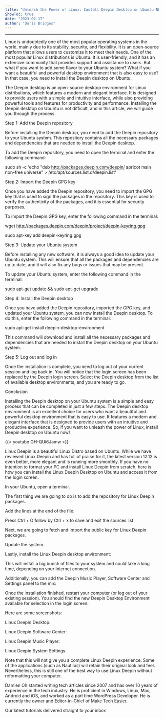 ```yaml
---
title: "Unleash the Power of Linux: Install Deepin Desktop on Ubuntu NOW!"
ShowToc: true 
date: "2023-02-17"
author: "Doris Bridges"
---
```

*****
Linux is undoubtedly one of the most popular operating systems in the world, mainly due to its stability, security, and flexibility. It is an open-source platform that allows users to customize it to meet their needs. One of the most popular Linux distributions is Ubuntu. It is user-friendly, and it has an extensive community that provides support and assistance to users. But what if you want to add some flavor to your Ubuntu system? What if you want a beautiful and powerful desktop environment that is also easy to use? In that case, you need to install the Deepin desktop on Ubuntu.

The Deepin desktop is an open-source desktop environment for Linux distributions, which features a modern and elegant interface. It is designed to provide users with a simple and intuitive interface, while also providing powerful tools and features for productivity and performance. Installing the Deepin desktop on Ubuntu is not difficult, and in this article, we will guide you through the process.

Step 1: Add the Deepin repository

Before installing the Deepin desktop, you need to add the Deepin repository to your Ubuntu system. This repository contains all the necessary packages and dependencies that are needed to install the Deepin desktop.

To add the Deepin repository, you need to open the terminal and enter the following command:

sudo sh -c 'echo "deb http://packages.deepin.com/deepin/ apricot main non-free universe" > /etc/apt/sources.list.d/deepin.list'

Step 2: Import the Deepin GPG key

Once you have added the Deepin repository, you need to import the GPG key that is used to sign the packages in the repository. This key is used to verify the authenticity of the packages, and it is essential for security purposes.

To import the Deepin GPG key, enter the following command in the terminal:

wget http://packages.deepin.com/deepin/project/deepin-keyring.gpg

sudo apt-key add deepin-keyring.gpg

Step 3: Update your Ubuntu system

Before installing any new software, it is always a good idea to update your Ubuntu system. This will ensure that all the packages and dependencies are up to date, and it will also fix any bugs or issues that may be present.

To update your Ubuntu system, enter the following command in the terminal:

sudo apt-get update && sudo apt-get upgrade

Step 4: Install the Deepin desktop

Once you have added the Deepin repository, imported the GPG key, and updated your Ubuntu system, you can now install the Deepin desktop. To do this, enter the following command in the terminal:

sudo apt-get install deepin-desktop-environment

This command will download and install all the necessary packages and dependencies that are needed to install the Deepin desktop on your Ubuntu system.

Step 5: Log out and log in

Once the installation is complete, you need to log out of your current session and log back in. You will notice that the login screen has been replaced by the Deepin login screen. Select the Deepin desktop from the list of available desktop environments, and you are ready to go.

Conclusion

Installing the Deepin desktop on your Ubuntu system is a simple and easy process that can be completed in just a few steps. The Deepin desktop environment is an excellent choice for users who want a beautiful and powerful desktop environment that is easy to use. It features a modern and elegant interface that is designed to provide users with an intuitive and productive experience. So, if you want to unleash the power of Linux, install Deepin desktop on Ubuntu now!

{{< youtube GH-QUi6Jamw >}} 



Linux Deepin is a beautiful Linux Distro based on Ubuntu. While we have reviewed Linux Deepin and has full of praise for it, the latest version 12.12 is even better, more elegant and is running more smoothly. If you have no intention to format your PC and install Linux Deepin from scratch, here is how you can install the Linux Deepin Desktop on Ubuntu and access it from the login screen.
 
In your Ubuntu, open a terminal.
 
The first thing we are going to do is to add the repository for Linux Deepin packages.
 
Add the lines at the end of the file:
 
Press Ctrl + O follow by Ctrl + x to save and exit the sources list. 
 
Next, we are going to fetch and import the public key for Linux Deepin packages.
 
Update the system.
 
Lastly, install the Linux Deepin desktop environment:
 
This will install a big bunch of files to your system and could take a long time, depending on your Internet connection. 
 
Additionally, you can add the Deepin Music Player, Software Center and Settings panel to the mix:
 
Once the installation finished, restart your computer (or log out of your existing session). You should find the new Deepin Desktop Environment available for selection in the login screen. 
 

 
Here are some screenshots:
 
Linux Deepin Desktop:
 
Linux Deepin Software Center:
 
Linux Deepin Music Player:
 
Linux Deepin System Settings
 
Note that this will not give you a complete Linux Deepin experience. Some of the applications (such as Nautilus) will retain their original look and feel. Nevertheless, this is still one of the best way to use Linux Deepin without reformatting your computer.  
 
Damien Oh started writing tech articles since 2007 and has over 10 years of experience in the tech industry. He is proficient in Windows, Linux, Mac, Android and iOS, and worked as a part time WordPress Developer. He is currently the owner and Editor-in-Chief of Make Tech Easier.
 
Our latest tutorials delivered straight to your inbox




